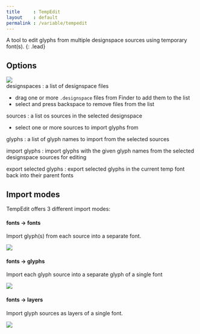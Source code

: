 ```yaml
---
title     : TempEdit
layout    : default
permalink : /variable/tempedit
---
```


A tool to edit glyphs from multiple designspace sources using temporary font(s).
{: .lead}


Options
-------

<div class='row'>
<div class='col' markdown='1'>
  <img class='img-fluid' src='{{ site.url }}/images/TempEdit.png' />
</div>
<div class='col' markdown='1'>
designspaces
: a list of designspace files  
  
  - drag one or more `.designspace` files from Finder to add them to the list
  - select and press backspace to remove files from the list

sources
: a list os sources in the selected designspace
  
  - select one or more sources to import glyphs from

glyphs
: a list of glyph names to import from the selected sources

import glyphs
: import glyphs with the given glyph names from the selected designspace sources for editing  

export selected glyphs
: export selected glyphs in the current temp font back into their parent fonts
</div>
</div>


Import modes
------------

TempEdit offers 3 different import modes:

#### fonts → fonts  

Import glyph(s) from each source into a separate font.

<img class='img-fluid' src='{{ site.url }}/images/TempEdit_fonts.png' />

#### fonts → glyphs  

Import each glyph source into a separate glyph of a single font

<img class='img-fluid' src='{{ site.url }}/images/TempEdit_glyphs.png' />

#### fonts → layers  

Import glyph sources as layers of a single font.

<img class='img-fluid' src='{{ site.url }}/images/TempEdit_layers.png' />

